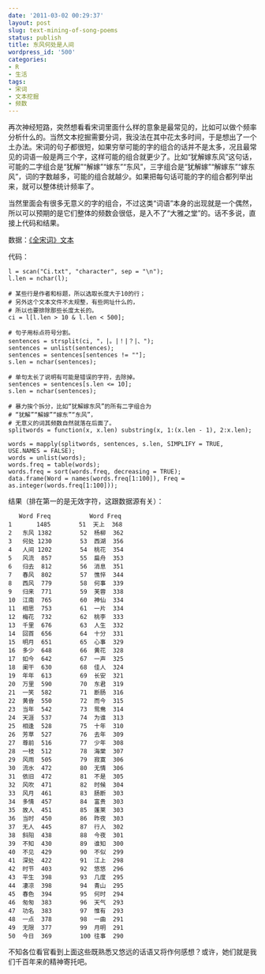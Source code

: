 ```yaml
---
date: '2011-03-02 00:29:37'
layout: post
slug: text-mining-of-song-poems
status: publish
title: 东风何处是人间
wordpress_id: '500'
categories:
- R
- 生活
tags:
- 宋词
- 文本挖掘
- 频数
---
```


再次神经短路，突然想看看宋词里面什么样的意象是最常见的，比如可以做个频率分析什么的。当然文本挖掘需要分词，我没法在其中花太多时间，于是想出了一个土办法。宋词的句子都很短，如果穷举可能的字的组合的话并不是太多，况且最常见的词语一般是两三个字，这样可能的组合就更少了。比如“犹解嫁东风”这句话，可能的二字组合是“犹解”“解嫁”“嫁东”“东风”，三字组合是“犹解嫁”“解嫁东”“嫁东风”，词的字数越多，可能的组合就越少。如果把每句话可能的字的组合都列举出来，就可以整体统计频率了。

当然里面会有很多无意义的字的组合，不过这类“词语”本身的出现就是一个偶然，所以可以预期的是它们整体的频数会很低，是入不了“大雅之堂”的。话不多说，直接上代码和结果。

数据：[《全宋词》文本](http://yixuan.cos.name/cn/wp-content/uploads/2011/03/Ci.zip)

代码：

    
    l = scan("Ci.txt", "character", sep = "\n");
    l.len = nchar(l);
    
    # 某些行是作者和标题，所以选取长度大于10的行；
    # 另外这个文本文件不太规整，有些网址什么的，
    # 所以也要排除那些长度太长的。
    ci = l[l.len > 10 & l.len < 500];
    
    # 句子用标点符号分割。
    sentences = strsplit(ci, "，|。|！|？|、");
    sentences = unlist(sentences);
    sentences = sentences[sentences != ""];
    s.len = nchar(sentences);
    
    # 单句太长了说明有可能是错误的字符，去除掉。
    sentences = sentences[s.len <= 10];
    s.len = nchar(sentences);
    
    # 暴力挨个拆分，比如“犹解嫁东风”的所有二字组合为
    # “犹解”“解嫁”“嫁东”“东风”，
    # 无意义的词其频数自然就落在后面了。
    splitwords = function(x, x.len) substring(x, 1:(x.len - 1), 2:x.len);
    
    words = mapply(splitwords, sentences, s.len, SIMPLIFY = TRUE, USE.NAMES = FALSE);
    words = unlist(words);
    words.freq = table(words);
    words.freq = sort(words.freq, decreasing = TRUE);
    data.frame(Word = names(words.freq[1:100]), Freq = as.integer(words.freq[1:100]));


结果（排在第一的是无效字符，这跟数据源有关）：

    
       Word Freq           Word Freq
    1       1485        51  天上  368 
    2   东风 1382        52  杨柳  362 
    3   何处 1230        53  西湖  356 
    4   人间 1202        54  桃花  354 
    5   风流  857        55  扁舟  353 
    6   归去  812        56  消息  351 
    7   春风  802        57  憔悴  344 
    8   西风  779        58  何事  339 
    9   归来  771        59  芙蓉  338 
    10  江南  765        60  神仙  334 
    11  相思  753        61  一片  334 
    12  梅花  732        62  桃李  333 
    13  千里  676        63  人生  332 
    14  回首  656        64  十分  331 
    15  明月  651        65  心事  329 
    16  多少  648        66  黄花  328 
    17  如今  642        67  一声  325 
    18  阑干  630        68  佳人  324 
    19  年年  613        69  长安  321 
    20  万里  590        70  东君  319 
    21  一笑  582        71  断肠  316 
    22  黄昏  550        72  而今  315 
    23  当年  542        73  鸳鸯  314 
    24  天涯  537        74  为谁  313 
    25  相逢  528        75  十年  310 
    26  芳草  527        76  去年  309 
    27  尊前  516        77  少年  308 
    28  一枝  512        78  海棠  307 
    29  风雨  505        79  寂寞  306 
    30  流水  472        80  无情  306 
    31  依旧  472        81  不是  305 
    32  风吹  471        82  时候  304 
    33  风月  461        83  肠断  303 
    34  多情  457        84  富贵  303 
    35  故人  451        85  蓬莱  303 
    36  当时  450        86  昨夜  303 
    37  无人  445        87  行人  302 
    38  斜阳  438        88  今夜  301 
    39  不知  430        89  谁知  300 
    40  不见  429        90  不似  299 
    41  深处  422        91  江上  298 
    42  时节  403        92  悠悠  296 
    43  平生  398        93  几度  295 
    44  凄凉  398        94  青山  295 
    45  春色  394        95  何时  294 
    46  匆匆  383        96  天气  293 
    47  功名  383        97  惟有  293 
    48  一点  378        98  一曲  291 
    49  无限  377        99  月明  291 
    50  今日  369        100 往事  290


不知各位看官看到上面这些既熟悉又悠远的话语又将作何感想？或许，她们就是我们千百年来的精神寄托吧。
